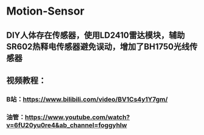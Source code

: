 # Motion-Sensor
## DIY人体存在传感器，使用LD2410雷达模块，辅助SR602热释电传感器避免误动，增加了BH1750光线传感器
## 视频教程：
### B站：https://www.bilibili.com/video/BV1Cs4y1Y7gm/
### 油管：https://www.youtube.com/watch?v=6fU20yu0re4&ab_channel=foggyhlw
